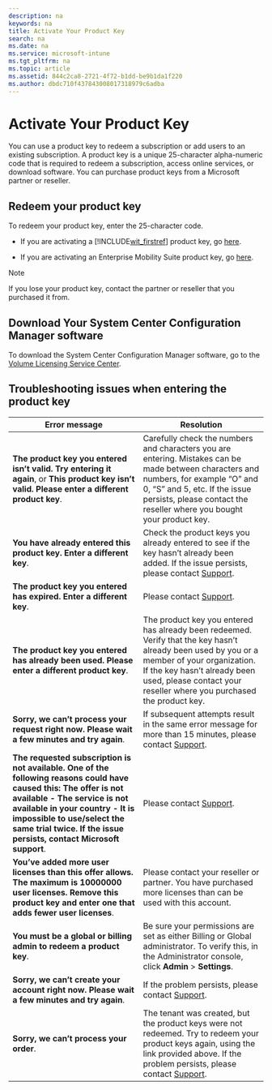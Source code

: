```yaml
---
description: na
keywords: na
title: Activate Your Product Key
search: na
ms.date: na
ms.service: microsoft-intune
ms.tgt_pltfrm: na
ms.topic: article
ms.assetid: 844c2ca8-2721-4f72-b1dd-be9b1da1f220
ms.author: dbdc710f437843008017318979c6adba
---
```

# Activate Your Product Key
You can use a product key to redeem a subscription or add users to an existing subscription. A product key is a unique 25-character alpha-numeric code that is required to redeem a subscription, access online services, or download software. You can purchase product keys from a Microsoft partner or reseller.

## Redeem your product key
To redeem your product key, enter the 25-character code.

-   If you are activating a [!INCLUDE[wit_firstref](../Token/wit_firstref_md.md)] product key, go [here](https://account.manage.microsoft.com/commerce/productkeystart.aspx).

-   If you are activating an Enterprise Mobility Suite product key, go [here](http://www.microsoft.com/ems/open).

> [!NOTE]
> If you lose your product key, contact the partner or reseller that you purchased it from.

## Download Your System Center Configuration Manager software
To download the System Center Configuration Manager software, go to the [Volume Licensing Service Center](http://go.microsoft.com/fwlink/?LinkID=232300).

## Troubleshooting issues when entering the product key

|Error message|Resolution|
|-----------------|--------------|
|**The product key you entered isn’t valid. Try entering it again**, or **This product key isn’t valid. Please enter a different product key**.|Carefully check the numbers and characters you are entering. Mistakes can be made between characters and numbers, for example “O” and 0, “S” and 5, etc. If the issue persists, please contact the reseller where you bought your product key.|
|**You have already entered this product key. Enter a different key**.|Check the product keys you already entered to see if the key hasn’t already been added. If the issue persists, please contact [Support](http://go.microsoft.com/fwlink/?LinkID=394189).|
|**The product key you entered has expired. Enter a different key**.|Please contact [Support](http://go.microsoft.com/fwlink/?LinkID=394189).|
|**The product key you entered has already been used. Please enter a different product key**.|The product key you entered has already been redeemed. Verify that the key hasn’t already been used by you or a member of your organization. If the key hasn’t already been used, please contact your reseller where you purchased the product key.|
|**Sorry, we can’t process your request right now. Please wait a few minutes and try again**.|If subsequent attempts result in the same error message for more than 15 minutes, please contact [Support](http://go.microsoft.com/fwlink/?LinkID=394189).|
|**The requested subscription is not available. One of the following reasons could have caused this: The offer is not available - The service is not available in your country - It is impossible to use/select the same trial twice. If the issue persists, contact Microsoft support**.|Please contact [Support](http://go.microsoft.com/fwlink/?LinkID=394189).|
|**You’ve added more user licenses than this offer allows. The maximum is 10000000 user licenses. Remove this product key and enter one that adds fewer user licenses**.|Please contact your reseller or partner. You have purchased more licenses than can be used with this account.|
|**You must be a global or billing admin to redeem a product key**.|Be sure your permissions are set as either Billing or Global administrator. To verify this, in the Administrator console, click **Admin** &gt; **Settings**.|
|**Sorry, we can’t create your account right now. Please wait a few minutes and try again**.|If the problem persists, please contact [Support](http://go.microsoft.com/fwlink/?LinkID=394189).|
|**Sorry, we can’t process your order**.|The tenant was created, but the product keys were not redeemed. Try to redeem your product keys again, using the link provided above. If the problem persists, please contact [Support](http://go.microsoft.com/fwlink/?LinkID=394189).|
